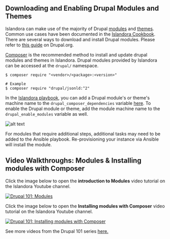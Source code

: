 ## Downloading and Enabling Drupal Modules and Themes

Islandora can make use of the majority of Drupal [modules](https://www.drupal.org/project/project_module) and [themes](https://www.drupal.org/project/project_theme). Common use cases have been documented in the [Islandora Cookbook](../user-documentation/extending.md). There are several ways to download and install Drupal modules. Please refer to [this guide](https://www.drupal.org/docs/extending-drupal) on Drupal.org.

[Composer](https://www.drupal.org/docs/develop/using-composer/using-composer-to-install-drupal-and-manage-dependencies) is the recommended method to install and update drupal modules and themes in Islandora. Drupal modules provided by Islandora can be accessed at the `drupal/` namespace.
```shell
$ composer require "<vendor>/<package>:<version>"

# Example
$ composer require "drupal/jsonld:^2"
```

In the [Islandora playbook](https://github.com/Islandora-Devops/islandora-playbook), you can add a Drupal module's or theme's machine name to the `drupal_composer_dependencies` variable [here](https://github.com/Islandora-Devops/islandora-playbook/blob/dev/inventory/vagrant/group_vars/webserver/drupal.yml).
To enable the Drupal module or theme, add the module machine name to the `drupal_enable_modules` variable as well.

![alt text](../assets/install-enable-drupal-modules_drupal_composer_dependencies.png?raw=true "drupal_composer_dependencies Screenshot")

For modules that require additional steps, additional tasks may need to be added to the Ansible playbook. Re-provisioning your instance via Ansible will install the module.

## Video Walkthroughs: Modules & Installing modules with Composer

Click the image below to open the **introduction to Modules** video tutorial on the Islandora Youtube channel. 

[![Drupal 101: Modules](https://img.youtube.com/vi/mvX3cnNeOns/0.jpg)](https://www.youtube.com/watch?v=mvX3cnNeOns)

Click the image below to open the **Installing modules with Composer** video tutorial on the Islandora Youtube channel. 

[![Drupal 101: Installing modules with Composer](https://img.youtube.com/vi/otl-pPPGdR8/0.jpg)](https://www.youtube.com/watch?v=otl-pPPGdR8)

See more videos from the Drupal 101 series [here.](https://www.youtube.com/watch?v=meRNdBxaiTE&list=PL4seFC7ELUtogpsYoN8WZLLOjJVRZFGTZ)
